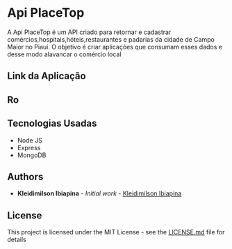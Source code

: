 # Api PlaceTop

A Api PlaceTop é um API criado para retornar e cadastrar comércios,hospitais,hóteis,restaurantes e padarias da cidade de Campo Maior no Piauí. O objetivo é criar aplicações que consumam esses dados e desse modo alavancar o comércio local

## Link da Aplicação
 

## Ro

## Tecnologias Usadas

* Node JS
* Express
* MongoDB


## Authors

* **Kleidimilson Ibiapina** - *Initial work* - [Kleidimilson Ibiapina](https://github.com/kleidimilson/)


## License

This project is licensed under the MIT License - see the [LICENSE.md](LICENSE.md) file for details


